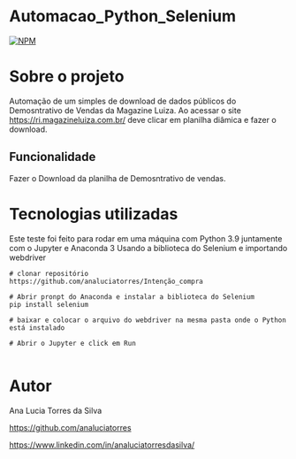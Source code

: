 # Automacao_Python_Selenium

[![NPM](https://img.shields.io/npm/l/react)](https://github.com/analuciatorres/Teste_Automatizado_intencao_compra_/blob/master/LICENSE) 

# Sobre o projeto
Automação de um simples de download de  dados públicos do Demosntrativo de Vendas da Magazine Luiza.
Ao acessar o site https://ri.magazineluiza.com.br/ deve clicar em planilha diâmica e fazer o download.


## Funcionalidade
Fazer o Download da planilha de Demosntrativo de vendas.

# Tecnologias utilizadas
Este teste foi feito para rodar em uma máquina com Python 3.9 juntamente com o Jupyter e Anaconda 3
Usando a biblioteca do Selenium e importando webdriver


```
# clonar repositório
https://github.com/analuciatorres/Intenção_compra

# Abrir pronpt do Anaconda e instalar a biblioteca do Selenium
pip install selenium

# baixar e colocar o arquivo do webdriver na mesma pasta onde o Python está instalado

# Abrir o Jupyter e click em Run


```

# Autor

Ana Lucia Torres da Silva

https://github.com/analuciatorres

https://www.linkedin.com/in/analuciatorresdasilva/
